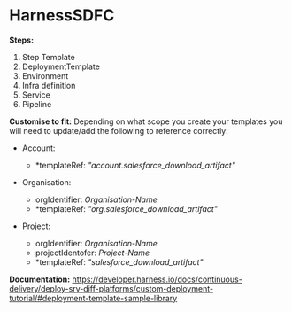 # HarnessSDFC


**Steps:**
1. Step Template
2. DeploymentTemplate
3. Environment
4. Infra definition
5. Service
6. Pipeline

**Customise to fit:**
Depending on what scope you create your templates you will need to update/add the following to reference correctly:

- Account:
  - *templateRef: _"account.salesforce_download_artifact"_

- Organisation:
    - orgIdentifier: _Organisation-Name_
    - *templateRef: _"org.salesforce_download_artifact"_
      
- Project:
    - orgIdentifier: _Organisation-Name_
    - projectIdentofer: _Project-Name_
    - *templateRef: _"salesforce_download_artifact"_

**Documentation:**
https://developer.harness.io/docs/continuous-delivery/deploy-srv-diff-platforms/custom-deployment-tutorial/#deployment-template-sample-library
